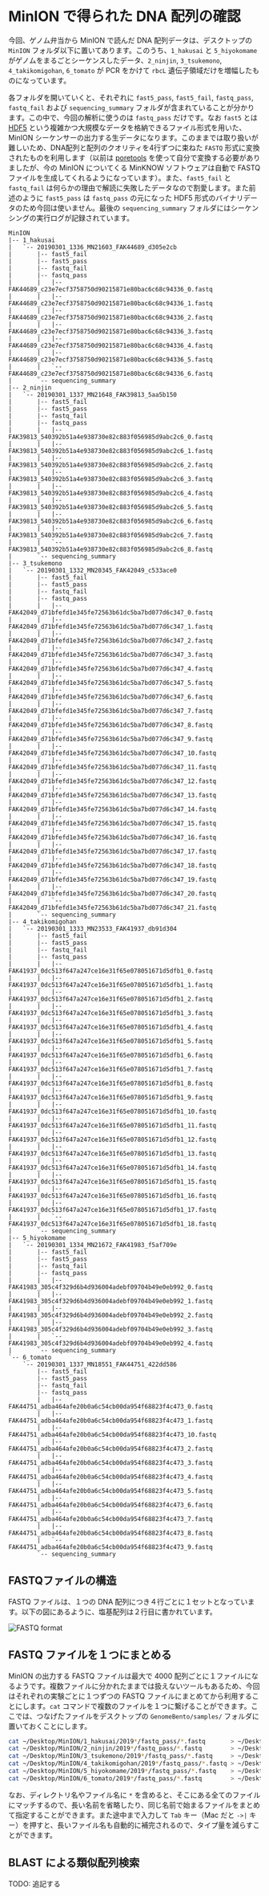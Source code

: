 # MinION で得られた DNA 配列の確認

今回、ゲノム弁当から MinION で読んだ DNA 配列データは、デスクトップの `MinION` フォルダ以下に置いてあります。このうち、`1_hakusai` と `5_hiyokomame` がゲノムをまるごとシーケンスしたデータ、`2_ninjin`, `3_tsukemono`, `4_takikomigohan`, `6_tomato` が PCR をかけて `rbcL` 遺伝子領域だけを増幅したものになっています。

各フォルダを開いていくと、それぞれに `fast5_pass`, `fast5_fail`, `fastq_pass`, `fastq_fail` および `sequencing_summary` フォルダが含まれていることが分かります。この中で、今回の解析に使うのは `fastq_pass` だけです。なお `fast5` とは [HDF5](https://www.hdfgroup.org/downloads/hdf5/) という複雑かつ大規模なデータを格納できるファイル形式を用いた、MinION シーケンサーの出力する生データになります。このままでは取り扱いが難しいため、DNA配列と配列のクオリティを4行ずつに束ねた `FASTQ` 形式に変換されたものを利用します（以前は [poretools](https://poretools.readthedocs.io/) を使って自分で変換する必要がありましたが、今の MinION についてくる MinKNOW ソフトウェアは自動で FASTQ ファイルを生成してくれるようになっています）。また、`fast5_fail` と `fastq_fail` は何らかの理由で解読に失敗したデータなので割愛します。また前述のように `fast5_pass` は `fastq_pass` の元になった HDF5 形式のバイナリデータのため今回は使いません。最後の `sequencing_summary` フォルダにはシーケンシングの実行ログが記録されています。

```
MinION
|-- 1_hakusai
|   `-- 20190301_1336_MN21603_FAK44689_d305e2cb
|       |-- fast5_fail
|       |-- fast5_pass
|       |-- fastq_fail
|       |-- fastq_pass
|       |   |-- FAK44689_c23e7ecf3758750d90215871e80bac6c68c94336_0.fastq
|       |   |-- FAK44689_c23e7ecf3758750d90215871e80bac6c68c94336_1.fastq
|       |   |-- FAK44689_c23e7ecf3758750d90215871e80bac6c68c94336_2.fastq
|       |   |-- FAK44689_c23e7ecf3758750d90215871e80bac6c68c94336_3.fastq
|       |   |-- FAK44689_c23e7ecf3758750d90215871e80bac6c68c94336_4.fastq
|       |   |-- FAK44689_c23e7ecf3758750d90215871e80bac6c68c94336_5.fastq
|       |   `-- FAK44689_c23e7ecf3758750d90215871e80bac6c68c94336_6.fastq
|       `-- sequencing_summary
|-- 2_ninjin
|   `-- 20190301_1337_MN21648_FAK39813_5aa5b150
|       |-- fast5_fail
|       |-- fast5_pass
|       |-- fastq_fail
|       |-- fastq_pass
|       |   |-- FAK39813_540392b51a4e938730e82c883f056985d9abc2c6_0.fastq
|       |   |-- FAK39813_540392b51a4e938730e82c883f056985d9abc2c6_1.fastq
|       |   |-- FAK39813_540392b51a4e938730e82c883f056985d9abc2c6_2.fastq
|       |   |-- FAK39813_540392b51a4e938730e82c883f056985d9abc2c6_3.fastq
|       |   |-- FAK39813_540392b51a4e938730e82c883f056985d9abc2c6_4.fastq
|       |   |-- FAK39813_540392b51a4e938730e82c883f056985d9abc2c6_5.fastq
|       |   |-- FAK39813_540392b51a4e938730e82c883f056985d9abc2c6_6.fastq
|       |   |-- FAK39813_540392b51a4e938730e82c883f056985d9abc2c6_7.fastq
|       |   `-- FAK39813_540392b51a4e938730e82c883f056985d9abc2c6_8.fastq
|       `-- sequencing_summary
|-- 3_tsukemono
|   `-- 20190301_1332_MN20345_FAK42049_c533ace0
|       |-- fast5_fail
|       |-- fast5_pass
|       |-- fastq_fail
|       |-- fastq_pass
|       |   |-- FAK42049_d71bfefd1e345fe72563b61dc5ba7bd077d6c347_0.fastq
|       |   |-- FAK42049_d71bfefd1e345fe72563b61dc5ba7bd077d6c347_1.fastq
|       |   |-- FAK42049_d71bfefd1e345fe72563b61dc5ba7bd077d6c347_2.fastq
|       |   |-- FAK42049_d71bfefd1e345fe72563b61dc5ba7bd077d6c347_3.fastq
|       |   |-- FAK42049_d71bfefd1e345fe72563b61dc5ba7bd077d6c347_4.fastq
|       |   |-- FAK42049_d71bfefd1e345fe72563b61dc5ba7bd077d6c347_5.fastq
|       |   |-- FAK42049_d71bfefd1e345fe72563b61dc5ba7bd077d6c347_6.fastq
|       |   |-- FAK42049_d71bfefd1e345fe72563b61dc5ba7bd077d6c347_7.fastq
|       |   |-- FAK42049_d71bfefd1e345fe72563b61dc5ba7bd077d6c347_8.fastq
|       |   |-- FAK42049_d71bfefd1e345fe72563b61dc5ba7bd077d6c347_9.fastq
|       |   |-- FAK42049_d71bfefd1e345fe72563b61dc5ba7bd077d6c347_10.fastq
|       |   |-- FAK42049_d71bfefd1e345fe72563b61dc5ba7bd077d6c347_11.fastq
|       |   |-- FAK42049_d71bfefd1e345fe72563b61dc5ba7bd077d6c347_12.fastq
|       |   |-- FAK42049_d71bfefd1e345fe72563b61dc5ba7bd077d6c347_13.fastq
|       |   |-- FAK42049_d71bfefd1e345fe72563b61dc5ba7bd077d6c347_14.fastq
|       |   |-- FAK42049_d71bfefd1e345fe72563b61dc5ba7bd077d6c347_15.fastq
|       |   |-- FAK42049_d71bfefd1e345fe72563b61dc5ba7bd077d6c347_16.fastq
|       |   |-- FAK42049_d71bfefd1e345fe72563b61dc5ba7bd077d6c347_17.fastq
|       |   |-- FAK42049_d71bfefd1e345fe72563b61dc5ba7bd077d6c347_18.fastq
|       |   |-- FAK42049_d71bfefd1e345fe72563b61dc5ba7bd077d6c347_19.fastq
|       |   |-- FAK42049_d71bfefd1e345fe72563b61dc5ba7bd077d6c347_20.fastq
|       |   `-- FAK42049_d71bfefd1e345fe72563b61dc5ba7bd077d6c347_21.fastq
|       `-- sequencing_summary
|-- 4_takikomigohan
|   `-- 20190301_1333_MN23533_FAK41937_db91d304
|       |-- fast5_fail
|       |-- fast5_pass
|       |-- fastq_fail
|       |-- fastq_pass
|       |   |-- FAK41937_0dc513f647a247ce16e31f65e078051671d5dfb1_0.fastq
|       |   |-- FAK41937_0dc513f647a247ce16e31f65e078051671d5dfb1_1.fastq
|       |   |-- FAK41937_0dc513f647a247ce16e31f65e078051671d5dfb1_2.fastq
|       |   |-- FAK41937_0dc513f647a247ce16e31f65e078051671d5dfb1_3.fastq
|       |   |-- FAK41937_0dc513f647a247ce16e31f65e078051671d5dfb1_4.fastq
|       |   |-- FAK41937_0dc513f647a247ce16e31f65e078051671d5dfb1_5.fastq
|       |   |-- FAK41937_0dc513f647a247ce16e31f65e078051671d5dfb1_6.fastq
|       |   |-- FAK41937_0dc513f647a247ce16e31f65e078051671d5dfb1_7.fastq
|       |   |-- FAK41937_0dc513f647a247ce16e31f65e078051671d5dfb1_8.fastq
|       |   |-- FAK41937_0dc513f647a247ce16e31f65e078051671d5dfb1_9.fastq
|       |   |-- FAK41937_0dc513f647a247ce16e31f65e078051671d5dfb1_10.fastq
|       |   |-- FAK41937_0dc513f647a247ce16e31f65e078051671d5dfb1_11.fastq
|       |   |-- FAK41937_0dc513f647a247ce16e31f65e078051671d5dfb1_12.fastq
|       |   |-- FAK41937_0dc513f647a247ce16e31f65e078051671d5dfb1_13.fastq
|       |   |-- FAK41937_0dc513f647a247ce16e31f65e078051671d5dfb1_14.fastq
|       |   |-- FAK41937_0dc513f647a247ce16e31f65e078051671d5dfb1_15.fastq
|       |   |-- FAK41937_0dc513f647a247ce16e31f65e078051671d5dfb1_16.fastq
|       |   |-- FAK41937_0dc513f647a247ce16e31f65e078051671d5dfb1_17.fastq
|       |   `-- FAK41937_0dc513f647a247ce16e31f65e078051671d5dfb1_18.fastq
|       `-- sequencing_summary
|-- 5_hiyokomame
|   `-- 20190301_1334_MN21672_FAK41983_f5af709e
|       |-- fast5_fail
|       |-- fast5_pass
|       |-- fastq_fail
|       |-- fastq_pass
|       |   |-- FAK41983_305c4f329d6b4d936004adebf09704b49e0eb992_0.fastq
|       |   |-- FAK41983_305c4f329d6b4d936004adebf09704b49e0eb992_1.fastq
|       |   |-- FAK41983_305c4f329d6b4d936004adebf09704b49e0eb992_2.fastq
|       |   |-- FAK41983_305c4f329d6b4d936004adebf09704b49e0eb992_3.fastq
|       |   `-- FAK41983_305c4f329d6b4d936004adebf09704b49e0eb992_4.fastq
|       `-- sequencing_summary
`-- 6_tomato
    `-- 20190301_1337_MN18551_FAK44751_422dd586
        |-- fast5_fail
        |-- fast5_pass
        |-- fastq_fail
        |-- fastq_pass
        |   |-- FAK44751_adba464afe20b0a6c54cb00da954f68823f4c473_0.fastq
        |   |-- FAK44751_adba464afe20b0a6c54cb00da954f68823f4c473_1.fastq
        |   |-- FAK44751_adba464afe20b0a6c54cb00da954f68823f4c473_10.fastq
        |   |-- FAK44751_adba464afe20b0a6c54cb00da954f68823f4c473_2.fastq
        |   |-- FAK44751_adba464afe20b0a6c54cb00da954f68823f4c473_3.fastq
        |   |-- FAK44751_adba464afe20b0a6c54cb00da954f68823f4c473_4.fastq
        |   |-- FAK44751_adba464afe20b0a6c54cb00da954f68823f4c473_5.fastq
        |   |-- FAK44751_adba464afe20b0a6c54cb00da954f68823f4c473_6.fastq
        |   |-- FAK44751_adba464afe20b0a6c54cb00da954f68823f4c473_7.fastq
        |   |-- FAK44751_adba464afe20b0a6c54cb00da954f68823f4c473_8.fastq
        |   `-- FAK44751_adba464afe20b0a6c54cb00da954f68823f4c473_9.fastq
        `-- sequencing_summary
```

## FASTQファイルの構造

FASTQ ファイルは、１つの DNA 配列につき４行ごとに１セットとなっています。以下の図にあるように、塩基配列は２行目に書かれています。

![FASTQ format](images/FASTQ-format.png)

## FASTQ ファイルを１つにまとめる

MinION の出力する FASTQ ファイルは最大で 4000 配列ごとに１ファイルになるようです。複数ファイルに分かれたままでは扱えないツールもあるため、今回はそれぞれの実験ごとに１つずつの FASTQ ファイルにまとめてから利用することにします。`cat` コマンドで複数のファイルを１つに繋げることができます。ここでは、つなげたファイルをデスクトップの `GenomeBento/samples/` フォルダに置いておくことにします。

```sh
cat ~/Desktop/MinION/1_hakusai/2019*/fastq_pass/*.fastq       > ~/Desktop/GenomeBento/samples/1_hakusai.fastq
cat ~/Desktop/MinION/2_ninjin/2019*/fastq_pass/*.fastq        > ~/Desktop/GenomeBento/samples/2_ninjin.fastq
cat ~/Desktop/MinION/3_tsukemono/2019*/fastq_pass/*.fastq     > ~/Desktop/GenomeBento/samples/3_tsukemono.fastq
cat ~/Desktop/MinION/4_takikomigohan/2019*/fastq_pass/*.fastq > ~/Desktop/GenomeBento/samples/4_takikomigohan.fastq
cat ~/Desktop/MinION/5_hiyokomame/2019*/fastq_pass/*.fastq    > ~/Desktop/GenomeBento/samples/5_hiyokomame.fastq
cat ~/Desktop/MinION/6_tomato/2019*/fastq_pass/*.fastq        > ~/Desktop/GenomeBento/samples/6_tomato.fastq
```
なお、ディレクトリ名やファイル名に `*` を含めると、そこにある全てのファイルにマッチするので、長い名前を省略したり、同じ名前で始まるファイルをまとめて指定することができます。また途中まで入力して `Tab` キー（Mac だと `->|` キー）を押すと、長いファイル名も自動的に補完されるので、タイプ量を減らすことができます。

## BLAST による類似配列検索

TODO: 追記する
